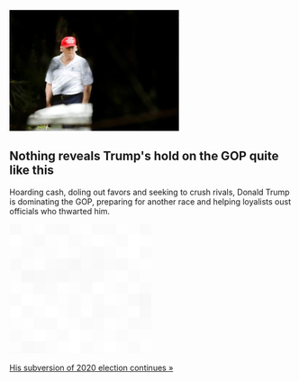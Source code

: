 
![Nothing reveals Trump's hold on the GOP quite like this](./20220418175904.png)
## Nothing reveals Trump's hold on the GOP quite like this

Hoarding cash, doling out favors and seeking to crush rivals, Donald Trump is dominating the GOP, preparing for another race and helping loyalists oust officials who thwarted him.

![pic](../square_bg.png)

[His subversion of 2020 election continues »](https://www.yahoo.com/news/mar-lago-machine-trump-modern-113215784.html)
